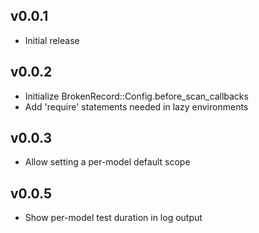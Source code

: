 ## v0.0.1

* Initial release

## v0.0.2

* Initialize BrokenRecord::Config.before_scan_callbacks
* Add 'require' statements needed in lazy environments

## v0.0.3

* Allow setting a per-model default scope

## v0.0.5

* Show per-model test duration in log output